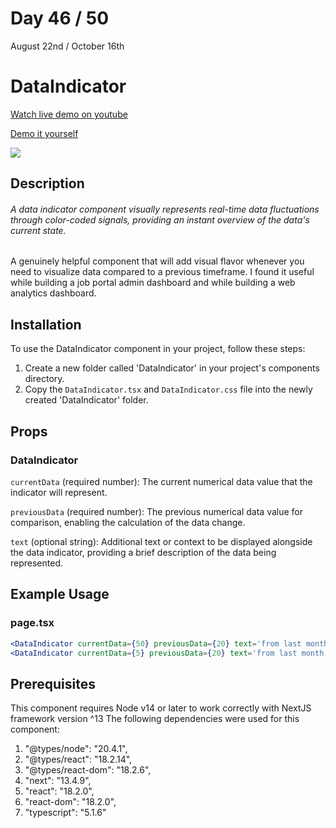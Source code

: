 # Day 46 / 50

August 22nd / October 16th

# DataIndicator
<a href="https://youtu.be/z-UiOh0E-fM" target="_blank">Watch live demo on youtube</a>

<a href="https:/ / 50daysofcomponents.netlify.app/DataIndicator" target="_blank">Demo it yourself</a>

<a href="https:/ / 50daysofcomponents.netlify.app/DataIndicator" target="_blank"><img src="https://cdn.discordapp.com/attachments/715319623637270638/1143730248274415766/image.png"/></a>  

## Description 

###### A data indicator component visually represents real-time data fluctuations through color-coded signals, providing an instant overview of the data's current state.


A genuinely helpful component that will add visual flavor whenever you need to visualize data compared to a previous timeframe. I found it useful while building a job portal admin dashboard and while building a web analytics dashboard.

## Installation 

To use the DataIndicator component in your project, follow these steps:

1. Create a new folder called 'DataIndicator' in your project's components directory.
2. Copy the `DataIndicator.tsx` and `DataIndicator.css` file into the newly created 'DataIndicator' folder.

## Props 
### DataIndicator

`currentData` (required number): The current numerical data value that the indicator will represent.

`previousData` (required number): The previous numerical data value for comparison, enabling the calculation of the data change.

`text` (optional string): Additional text or context to be displayed alongside the data indicator, providing a brief description of the data being represented.

## Example Usage
### page.tsx
```jsx
<DataIndicator currentData={50} previousData={20} text='from last month' />
<DataIndicator currentData={5} previousData={20} text='from last month' />
```

## Prerequisites
This component requires Node v14 or later to work correctly with NextJS framework version ^13
The following dependencies were used for this component:
1. "@types/node": "20.4.1",
2. "@types/react": "18.2.14",
3. "@types/react-dom": "18.2.6",
4. "next": "13.4.9",
5. "react": "18.2.0",
6. "react-dom": "18.2.0",
7. "typescript": "5.1.6"

